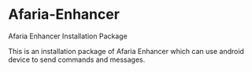 Afaria-Enhancer
===============

Afaria Enhancer Installation Package

This is an installation package of Afaria Enhancer which can use android device to send commands and messages.
